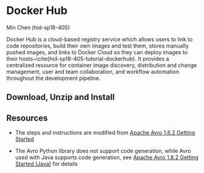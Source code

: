 # Docker Hub

Min Chen (hid-sp18-405) 

Docker Hub is a cloud-based registry service which allows users to link to code repositories, build their own images and test them, stores manually pushed images, and links to Docker Cloud so they can deploy images to their hosts~\cite{hid-sp18-405-tutorial-dockerhub}. It provides a centralized resource for container image discovery, distribution and change management, user and team collaboration, and workflow automation throughout the development pipeline.

## Download, Unzip and Install



## Resources

* The steps and instructions are modified from [Apache Avro 1.8.2 Getting Started](http://avro.apache.org/docs/1.8.2/gettingstartedpython.html)

* The Avro Python library does not support code generation, while Avro used with Java supports code generation, see [Apache Avro 1.8.2 Getting Started (Java)](http://avro.apache.org/docs/1.8.2/gettingstartedjava.html) for details






